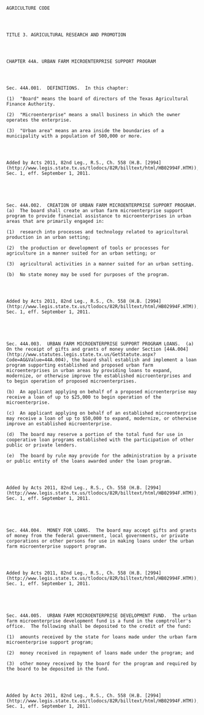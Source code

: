 ﻿
    
    
    	
    					
    
    
    AGRICULTURE CODE
    
      
    
    
    TITLE 3. AGRICULTURAL RESEARCH AND PROMOTION
    
      
    
    
    CHAPTER 44A. URBAN FARM MICROENTERPRISE SUPPORT PROGRAM
    
      
    
    
    Sec. 44A.001.  DEFINITIONS.  In this chapter:
    
    (1)  "Board" means the board of directors of the Texas Agricultural Finance Authority.
    
    (2)  "Microenterprise" means a small business in which the owner operates the enterprise.
    
    (3)  "Urban area" means an area inside the boundaries of a municipality with a population of 500,000 or more.
    
    
    
    
    Added by Acts 2011, 82nd Leg., R.S., Ch. 558 (H.B. [2994](http://www.legis.state.tx.us/tlodocs/82R/billtext/html/HB02994F.HTM)), Sec. 1, eff. September 1, 2011.
    
    
    
    
    
    Sec. 44A.002.  CREATION OF URBAN FARM MICROENTERPRISE SUPPORT PROGRAM.  (a)  The board shall create an urban farm microenterprise support program to provide financial assistance to microenterprises in urban areas that are primarily engaged in:
    
    (1)  research into processes and technology related to agricultural production in an urban setting;
    
    (2)  the production or development of tools or processes for agriculture in a manner suited for an urban setting; or
    
    (3)  agricultural activities in a manner suited for an urban setting.
    
    (b)  No state money may be used for purposes of the program.
    
    
    
    
    Added by Acts 2011, 82nd Leg., R.S., Ch. 558 (H.B. [2994](http://www.legis.state.tx.us/tlodocs/82R/billtext/html/HB02994F.HTM)), Sec. 1, eff. September 1, 2011.
    
    
    
    
    
    Sec. 44A.003.  URBAN FARM MICROENTERPRISE SUPPORT PROGRAM LOANS.  (a)  On the receipt of gifts and grants of money under Section [44A.004](http://www.statutes.legis.state.tx.us/GetStatute.aspx?Code=AG&Value=44A.004), the board shall establish and implement a loan program supporting established and proposed urban farm microenterprises in urban areas by providing loans to expand, modernize, or otherwise improve the established microenterprises and to begin operation of proposed microenterprises.
    
    (b)  An applicant applying on behalf of a proposed microenterprise may receive a loan of up to $25,000 to begin operation of the microenterprise.
    
    (c)  An applicant applying on behalf of an established microenterprise may receive a loan of up to $50,000 to expand, modernize, or otherwise improve an established microenterprise.
    
    (d)  The board may reserve a portion of the total fund for use in cooperative loan programs established with the participation of other public or private lenders.
    
    (e)  The board by rule may provide for the administration by a private or public entity of the loans awarded under the loan program.
    
    
    
    
    Added by Acts 2011, 82nd Leg., R.S., Ch. 558 (H.B. [2994](http://www.legis.state.tx.us/tlodocs/82R/billtext/html/HB02994F.HTM)), Sec. 1, eff. September 1, 2011.
    
    
    
    
    
    Sec. 44A.004.  MONEY FOR LOANS.  The board may accept gifts and grants of money from the federal government, local governments, or private corporations or other persons for use in making loans under the urban farm microenterprise support program.
    
    
    
    
    Added by Acts 2011, 82nd Leg., R.S., Ch. 558 (H.B. [2994](http://www.legis.state.tx.us/tlodocs/82R/billtext/html/HB02994F.HTM)), Sec. 1, eff. September 1, 2011.
    
    
    
    
    
    Sec. 44A.005.  URBAN FARM MICROENTERPRISE DEVELOPMENT FUND.  The urban farm microenterprise development fund is a fund in the comptroller's office.  The following shall be deposited to the credit of the fund:
    
    (1)  amounts received by the state for loans made under the urban farm microenterprise support program;
    
    (2)  money received in repayment of loans made under the program; and
    
    (3)  other money received by the board for the program and required by the board to be deposited in the fund.
    
    
    
    
    Added by Acts 2011, 82nd Leg., R.S., Ch. 558 (H.B. [2994](http://www.legis.state.tx.us/tlodocs/82R/billtext/html/HB02994F.HTM)), Sec. 1, eff. September 1, 2011.
    
    
    
    
    				
